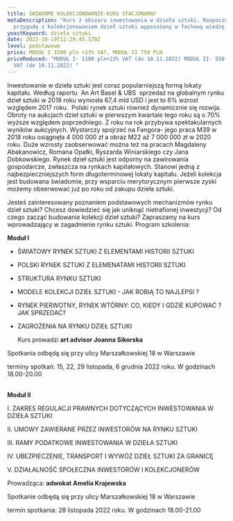 ```yaml
---
title: ŚWIADOME KOLEKCJONOWANIE-KURS STACJONARNY
metaDescription: "Kurs z obszaru inwestowania w dzieła sztuki. Rozpocznij swoją
  przygodę z kolekcjonowaniem dzieł sztuki wyposażony w fachową wiedzę. "
yoastKeyword: dzieła sztuki
date: 2022-10-19T12:29:45.570Z
level: podstawowe
price: MODUŁ I 1500 pln +23% VAT, MODUŁ II 750 PLN
priceReduced: "MODUŁ I- 1100 pln+23% VAT (do 10.11.2022) MODUŁ II- 550 pln+23%
  VAT (do 10.11.2022) "
---
```

Inwestowanie w dzieła sztuki jest coraz popularniejszą formą lokaty kapitału. Według raportu  An Art
Basel & UBS  sprzedaż na globalnym rynku dzieł sztuki w 2018 roku wyniosła 67,4 mld USD i jest to
6% wzrost względem 2017 roku. 
Polski rynek sztuki również dynamicznie się rozwija. Obroty na aukcjach dzieł sztuki w pierwszym
kwartale tego roku są o 70% wyższe względem poprzedniego. Z roku na rok przybywa
spektakularnych wyników aukcyjnych. Wystarczy spojrzeć na Fangora- jego praca M39 w 2018 roku
osiągnęła 4 000 000 zł a obraz M22 aż 7 000 000 zł w 2020 roku. Duże wzrosty zaobserwować można
też na pracach Magdaleny Abakanowicz, Romana Opałki, Ryszarda Winiarskiego czy Jana
Dobkowskiego.
Rynek dzieł sztuki jest odporny na zawirowania gospodarcze, zwłaszcza na rynkach kapitałowych.
Stanowi jedną z najbezpieczniejszych form długoterminowej lokaty kapitału. Jeżeli kolekcja jest
budowana świadomie, przy wsparciu merytorycznym pierwsze zyski możemy obserwować już po
roku od zakupu dzieła sztuki.

Jesteś zainteresowany poznaniem podstawowych mechanizmów rynku dzieł sztuki?
Chcesz dowiedzieć się jak uniknąć nietrafionej inwestycji?
Od czego zacząć budowanie kolekcji dzieł sztuki?
Zapraszamy na kurs wprowadzający w zagadnienie rynku sztuki.
Program szkolenia:

**Moduł I**

* ŚWIATOWY  RYNEK SZTUKI Z ELEMENTAMI HISTORII SZTUKI 
* POLSKI RYNEK SZTUKI Z ELEMENATAMI HISTORII SZTUKI 
* STRUKTURA RYNKU SZTUKI 
* MODELE KOLEKCJI DZIEŁ SZTUKI - JAK ROBIĄ TO NAJLEPSI ?
* RYNEK PIERWOTNY, RYNEK WTÓRNY: CO, KIEDY I GDZIE KUPOWAĆ ? JAK SPRZEDAĆ?
* ZAGROŻENIA NA RYNKU DZIEŁ SZTUKI

  Kurs prowadzi **art advisor Joanna Sikorska** 

Spotkania odbędą się przy ulicy Marszałkowskiej 18 w Warszawie 

terminy spotkań: 15, 22, 29 listopada, 6 grudnia 2022 roku. W godzinach 18.00-20.00

\
**Moduł II**

I. ZAKRES REGULACJI PRAWNYCH DOTYCZĄCYCH INWESTOWANIA W DZIEŁA SZTUKI

II. UMOWY ZAWIERANE PRZEZ INWESTORÓW NA RYNKU SZTUKI

III. RAMY PODATKOWE INWESTOWANIA W DZIEŁA SZTUKI

IV. UBEZPIECZENIE, TRANSPORT I WYWÓZ DZIEŁ SZTUKI ZA GRANICĘ

V. DZIAŁALNOŚĆ SPOŁECZNA INWESTORÓW I KOLEKCJONERÓW

Prowadząca: **adwokat Amelia Krajewska**

Spotkanie odbędą się przy ulicy Marszałkowskiej 18 w Warszawie

termin spotkania: 28 listopada 2022 roku. W godzinach 18.00-21.00